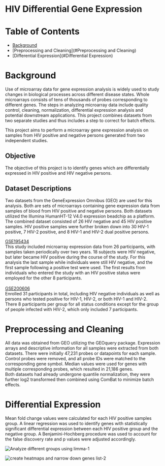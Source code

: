 # HIV Differential Gene Expression
# Table of Contents
- [Background](#Background)
- [Preprocessing and Cleaning](#Preprocessing and Cleaning)
- [Differential Expression](#Differential Expression)

# Background
Use of microarray data for gene expression analysis is widely used to study changes in biological processes across different disease states. Whole microarrays consists of tens of thousands of probes corresponding to different genes.
The steps in analyzing microarray data include quality control, cleaning, normalization, differential expression analysis and potential downstream applications. This project combines datasets from two separate studies and thus includes a step to correct for batch effects.

This project aims to perform a microarray gene expression analysis on samples from HIV positive and negative persons generated from two independent studies.

## Objective
The objective of this project is to identify genes which are differentially expressed in HIV positive and HIV negative persons.

## Dataset Descriptions
Two datasets from the GeneExpression Omnibus (GEO) are used for this analysis. Both are sets of microarrays containing gene expression data from samples of blood from HIV positive and negative persons.
Both datasets utilized the Illumina HumanHT-12 V4.0 expression beadchip as a platform. The combined dataset consisted of 26 HIV negative and 45 HIV positive samples. 
HIV positive samples were further broken down into 30 HIV-1 positive, 7 HIV-2 positive, and 8 HIV-1 and HIV-2 dual positive persons.

[GSE195434](https://www.ncbi.nlm.nih.gov/geo/query/acc.cgi?acc=GSE195434) <br/>
 This study included microarray expression data from 26 participants, with samples taken periodically over two years. 18 subjects were HIV negative, but later became HIV positive during the course of the study. For this analysis the last sample while individuals were 
 still HIV negative, and the first sample following a positive test were used. The first results from individuals who entered the study with an HIV positive status were employed for the other 8 participants. <br/>
 <br/>
[GSE200606](https://www.ncbi.nlm.nih.gov/geo/query/acc.cgi?acc=GSE200606) <br/>
Enrolled 31 participants in total, including HIV negative individuals as well as persons who tested positive for HIV-1, HIV-2, or both HIV-1 and HIV-2. There 8 participants per group for all status conditions except for the group of people infected with HIV-2, 
which only included 7 participants.

# Preprocessing and Cleaning
All data was obtained from GEO utilizing the GEOquery package. Expression arrays and descriptive information for all samples were extracted from both datasets. There were initially 47,231 probes or datapoints for each sample. Control probes were removed, and all probe IDs were matched to the corresponding gene symbol. Median values were used for genes with multiple corresponding probes, which resulted in 21,186 genes. <br/>
Both datasets had already undergone quantile normalization, they were further log2 transformed then combined using ComBat to minimize batch effects.

# Differential Expression
Mean fold change values were calculated for each HIV positive samples group. A linear regression was used to identify genes with statistically significant differential expression between each HIV positive group and the negative group. A Benjamini-Hochberg procedure was used to account for the false discovery rate and p values were adjusted accordingly.


![Analyze different groups using limma-1](https://github.com/user-attachments/assets/edaada6e-3361-4de4-bf7f-9773ca189344)


![create heatmaps and narrow down genes list-2](https://github.com/user-attachments/assets/ebe81f34-448d-4f2e-90a5-1b5d9f29b6cd)

